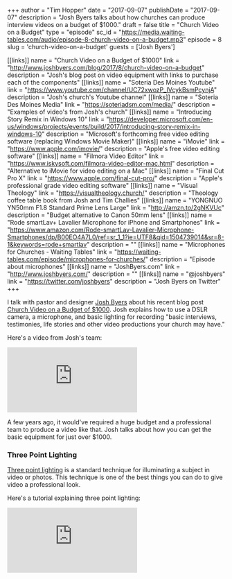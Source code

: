 +++
author = "Tim Hopper"
date = "2017-09-07"
publishDate = "2017-09-07"
description = "Josh Byers talks about how churches can produce interview videos on a budget of $1000."
draft = false
title = "Church Video on a Budget"
type = "episode"
sc_id = "https://media.waiting-tables.com/audio/episode-8-church-video-on-a-budget.mp3"
episode = 8
slug = 'church-video-on-a-budget'
guests = ['Josh Byers']

[[links]]
name = "Church Video on a Budget of $1000"
link = "http://www.joshbyers.com/blog/2017/8/church-video-on-a-budget"
description = "Josh's blog post on video equipment with links to purchase each of the components"
[[links]]
name = "Soteria Des Moines Youtube"
link = "https://www.youtube.com/channel/UC72xwozP_IVcykBsmPcynjA"
description = "Josh's church's Youtube channel"
[[links]]
name = "Soteria Des Moines Media"
link = "https://soteriadsm.com/media/"
description = "Examples of video's from Josh's church"
[[links]]
name = "Introducing Story Remix in Windows 10"
link = "https://developer.microsoft.com/en-us/windows/projects/events/build/2017/introducing-story-remix-in-windows-10"
description = "Microsoft's forthcoming free video editing software (replacing Windows Movie Maker)"
[[links]]
name = "iMovie"
link = "https://www.apple.com/imovie/"
description = "Apple's free video editing software"
[[links]]
name = "Filmora Video Editor"
link = "https://www.iskysoft.com/filmora-video-editor-mac.html"
description = "Alternative to iMovie for video editing on a Mac"
[[links]]
name = "Final Cut Pro X"
link = "https://www.apple.com/final-cut-pro/"
description = "Apple's professional grade video editing software"
[[links]]
name = "Visual Theology"
link = "https://visualtheology.church/"
description = "Theology coffee table book from Josh and Tim Challies"
[[links]]
name = "YONGNUO YN50mm F1.8 Standard Prime Lens Large"
link = "http://amzn.to/2gNKVUc"
description = "Budget alternative to Canon 50mm lens"
[[links]]
name = "Rode smartLav+ Lavalier Microphone for iPhone and Smartphones"
link = "https://www.amazon.com/Rode-smartLav-Lavalier-Microphone-Smartphones/dp/B00EO4A7L0/ref=sr_1_1?ie=UTF8&qid=1504739014&sr=8-1&keywords=rode+smartlav"
description = ""
[[links]]
name = "Microphones for Churches - Waiting Tables"
link = "https://waiting-tables.com/episode/microphones-for-churches/"
description = "Episode about microphones"
[[links]]
name = "JoshByers.com"
link = "http://www.joshbyers.com/"
description = ""
[[links]]
name = "@joshbyers"
link = "https://twitter.com/joshbyers"
description = "Josh Byers on Twitter"
+++

I talk with pastor and designer [Josh Byers](http://www.joshbyers.com) about his recent blog post [Church Video on a Budget of $1000](http://www.joshbyers.com/blog/2017/8/church-video-on-a-budget). Josh explains how to use a DSLR camera, a microphone, and basic lighting for recording "basic interviews, testimonies, life stories and other video productions your church may have."

Here's a video from Josh's team:

<div class="embed-responsive embed-responsive-16by9 mb-2">
<iframe class="embed-responsive-item" src="https://www.youtube.com/embed/b4y8wPICd1g" frameborder="0" allowfullscreen></iframe>
</div>

A few years ago, it would've required a huge budget and a professional team to produce a video like that. Josh talks about how you can get the basic equipment for just over $1000.


### Three Point Lighting

[Three point lighting](https://en.wikipedia.org/wiki/Three-point_lighting) is a standard technique for illuminating a subject in video or photos. This technique is one of the best things you can do to give video a professional look.

Here's a tutorial explaining three point lighting:

<div class="embed-responsive embed-responsive-16by9 mb-2">
<iframe class="embed-responsive-item" src="https://www.youtube.com/embed/j_Sov3xmgwg" frameborder="0" allowfullscreen></iframe>
</div>
